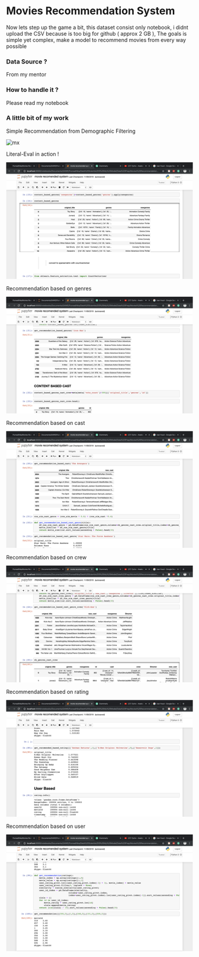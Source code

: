 # Movies Recommendation System

Now lets step up the game a bit, this dataset consist only notebook, i didnt upload the CSV because is too big for github ( approx 2 GB ), The goals is simple yet complex, make a model to recommend movies from every way possible

### Data Source ?

From my mentor

### How to handle it ?

Please read my notebook

### A little bit of my work

Simple Recommendation from Demographic Filtering

![mx](Images/m1.png)

Literal-Eval in action !

![m2](Images/m2.png)

Recommendation based on genres

![m3](Images/m3.png)

Recommendation based on cast

![m4](Images/m4.png)

Recommendation based on crew

![m5](Images/m5.png)

Recommendation based on rating

![m6](Images/m6.png)

Recommendation based on user

![m7](Images/m7.png)


